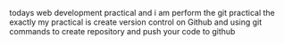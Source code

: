 todays web development practical and i am perform the git practical the exactly my practical is create version control on Github and using git commands to create repository and push your code to github
